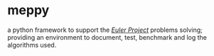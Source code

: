 # meppy
a python framework to support the *[Euler Project](https://projecteuler.net/)* problems solving; providing an environment to document, test, benchmark and log the algorithms used.
